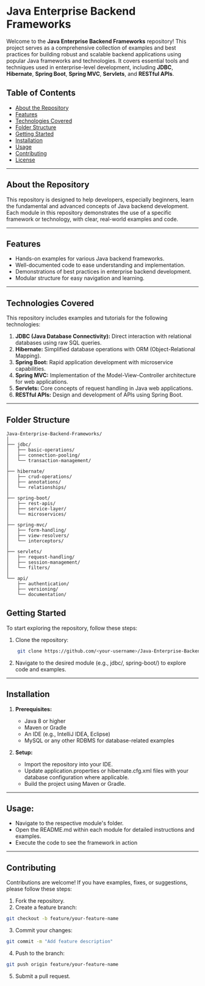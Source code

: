 # Java Enterprise Backend Frameworks

Welcome to the **Java Enterprise Backend Frameworks** repository! This project serves as a comprehensive collection of examples and best practices for building robust and scalable backend applications using popular Java frameworks and technologies. It covers essential tools and techniques used in enterprise-level development, including **JDBC**, **Hibernate**, **Spring Boot**, **Spring MVC**, **Servlets**, and **RESTful APIs**.

## Table of Contents

- [About the Repository](#about-the-repository)
- [Features](#features)
- [Technologies Covered](#technologies-covered)
- [Folder Structure](#folder-structure)
- [Getting Started](#getting-started)
- [Installation](#installation)
- [Usage](#usage)
- [Contributing](#contributing)
- [License](#license)

---

## About the Repository

This repository is designed to help developers, especially beginners, learn the fundamental and advanced concepts of Java backend development. Each module in this repository demonstrates the use of a specific framework or technology, with clear, real-world examples and code.

---

## Features

- Hands-on examples for various Java backend frameworks.
- Well-documented code to ease understanding and implementation.
- Demonstrations of best practices in enterprise backend development.
- Modular structure for easy navigation and learning.

---

## Technologies Covered

This repository includes examples and tutorials for the following technologies:

1. **JDBC (Java Database Connectivity):** Direct interaction with relational databases using raw SQL queries.
2. **Hibernate:** Simplified database operations with ORM (Object-Relational Mapping).
3. **Spring Boot:** Rapid application development with microservice capabilities.
4. **Spring MVC:** Implementation of the Model-View-Controller architecture for web applications.
5. **Servlets:** Core concepts of request handling in Java web applications.
6. **RESTful APIs:** Design and development of APIs using Spring Boot.

---

## Folder Structure

```plaintext
Java-Enterprise-Backend-Frameworks/
│
├── jdbc/
│   ├── basic-operations/
│   ├── connection-pooling/
│   └── transaction-management/
│
├── hibernate/
│   ├── crud-operations/
│   ├── annotations/
│   └── relationships/
│
├── spring-boot/
│   ├── rest-apis/
│   ├── service-layer/
│   └── microservices/
│
├── spring-mvc/
│   ├── form-handling/
│   ├── view-resolvers/
│   └── interceptors/
│
├── servlets/
│   ├── request-handling/
│   ├── session-management/
│   └── filters/
│
└── api/
    ├── authentication/
    ├── versioning/
    └── documentation/
```
## Getting Started

To start exploring the repository, follow these steps:

1. Clone the repository:
```bash
    git clone https://github.com/<your-username>/Java-Enterprise-Backend-Frameworks.git
```
2. Navigate to the desired module (e.g., jdbc/, spring-boot/) to explore code and examples.

----

## Installation

1. **Prerequisites:**

    - Java 8 or higher
    - Maven or Gradle
    - An IDE (e.g., IntelliJ IDEA, Eclipse)
    - MySQL or any other RDBMS for database-related examples

2. **Setup:**

    - Import the repository into your IDE.
    - Update application.properties or hibernate.cfg.xml files with your database configuration where applicable.
    - Build the project using Maven or Gradle.

---

## Usage:

- Navigate to the respective module's folder.
- Open the README.md within each module for detailed instructions and examples.
- Execute the code to see the framework in action

---

## Contributing

Contributions are welcome! If you have examples, fixes, or suggestions, please follow these steps:

1. Fork the repository.
2. Create a feature branch:
```bash
git checkout -b feature/your-feature-name
```
3. Commit your changes:
```bash
git commit -m "Add feature description"
```
4. Push to the branch:
```bash
git push origin feature/your-feature-name
```
5. Submit a pull request.

